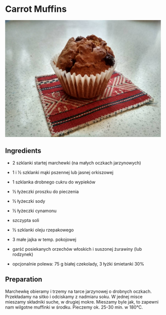 # Carrot Muffins

![carrot-muffin](../images/carrot_muffin.jpg)

## Ingredients  
  -  2 szklanki startej marchewki (na małych oczkach jarzynowych)
  -  1 i ½ szklanki mąki pszennej lub jasnej orkiszowej
  -  1 szklanka drobnego cukru do wypieków
  -  ½ łyżeczki proszku do pieczenia
  -  ½ łyżeczki sody
  -  ½ łyżeczki cynamonu
  -  szczypta soli
  
  -  ½ szklanki oleju rzepakowego
  -  3 małe jajka w temp. pokojowej

  -  garść posiekanych orzechów włoskich i suszonej żurawiny (lub rodzynek)
  -  opcjonalnie polewa: 75 g białej czekolady, 3 łyżki śmietanki 30%

## Preparation

Marchewkę obieramy i trzemy na tarce jarzynowej o drobnych oczkach. 
Przekładamy na sitko i odciskamy z nadmiaru soku. 
W jednej misce mieszamy składniki suche, w drugiej mokre. 
Mieszamy byle jak, to zapewni nam wilgotne muffinki w środku.
Pieczemy ok. 25-30 min. w 180°C.
